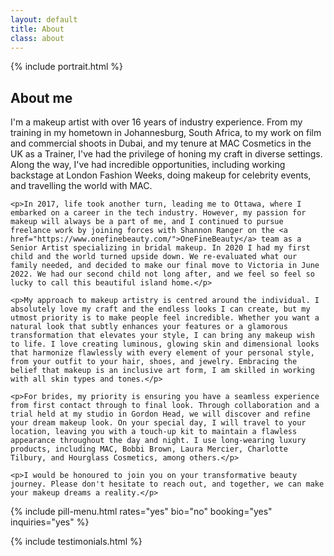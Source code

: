 ```yaml
---
layout: default
title: About
class: about
---
```


{% include portrait.html %}

<section class="bio content-width">
    <h2>About me</h2>
    <p class="standout-text"> I'm a makeup artist with over 16 years of industry experience. From my training in my hometown in Johannesburg, South Africa, to my work on film and commercial shoots in Dubai, and my tenure at MAC Cosmetics in the UK as a Trainer, I've had the privilege of honing my craft in diverse settings. Along the way, I've had incredible opportunities, including working backstage at London Fashion Weeks, doing makeup for celebrity events, and travelling the world with MAC.</p>

    <p>In 2017, life took another turn, leading me to Ottawa, where I embarked on a career in the tech industry. However, my passion for makeup will always be a part of me, and I continued to pursue freelance work by joining forces with Shannon Ranger on the <a href="https://www.onefinebeauty.com/">OneFineBeauty</a> team as a Senior Artist specializing in bridal makeup. In 2020 I had my first child and the world turned upside down. We re-evaluated what our family needed, and decided to make our final move to Victoria in June 2022. We had our second child not long after, and we feel so feel so lucky to call this beautiful island home.</p>

    <p>My approach to makeup artistry is centred around the individual. I absolutely love my craft and the endless looks I can create, but my utmost priority is to make people feel incredible. Whether you want a natural look that subtly enhances your features or a glamorous transformation that elevates your style, I can bring any makeup wish to life. I love creating luminous, glowing skin and dimensional looks that harmonize flawlessly with every element of your personal style, from your outfit to your hair, shoes, and jewelry. Embracing the belief that makeup is an inclusive art form, I am skilled in working with all skin types and tones.</p>

    <p>For brides, my priority is ensuring you have a seamless experience from first contact through to final look. Through collaboration and a trial held at my studio in Gordon Head, we will discover and refine your dream makeup look. On your special day, I will travel to your location, leaving you with a touch-up kit to maintain a flawless appearance throughout the day and night. I use long-wearing luxury products, including MAC, Bobbi Brown, Laura Mercier, Charlotte Tilbury, and Hourglass Cosmetics, among others.</p>

    <p>I would be honoured to join you on your transformative beauty journey. Please don't hesitate to reach out, and together, we can make your makeup dreams a reality.</p>
</section>

{% include pill-menu.html rates="yes" bio="no" booking="yes" inquiries="yes" %}

{% include testimonials.html %}